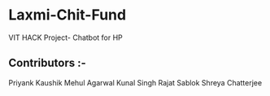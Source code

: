 # Laxmi-Chit-Fund
VIT HACK Project- Chatbot for HP
## Contributors :- 
Priyank Kaushik
Mehul Agarwal
Kunal Singh
Rajat Sablok
Shreya Chatterjee
